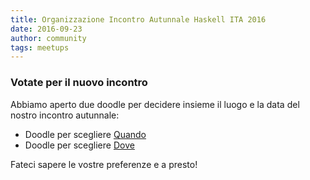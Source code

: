 ```yaml
---
title: Organizzazione Incontro Autunnale Haskell ITA 2016 
date: 2016-09-23
author: community
tags: meetups
---
```


### Votate per il nuovo incontro

Abbiamo aperto due doodle per decidere insieme il luogo e la data del
nostro incontro autunnale:

- Doodle per scegliere [Quando](http://doodle.com/poll/5vb2qp6vmh2nfi5u)
- Doodle per scegliere [Dove](http://doodle.com/poll/e5ay7cvmgehxd3uc)

Fateci sapere le vostre preferenze e a presto!
